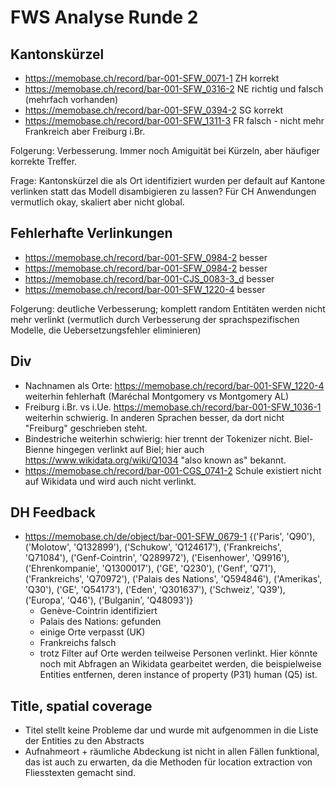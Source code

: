 # FWS Analyse Runde 2

## Kantonskürzel
* https://memobase.ch/record/bar-001-SFW_0071-1 ZH korrekt
* https://memobase.ch/record/bar-001-SFW_0316-2 NE richtig und falsch (mehrfach vorhanden)
* https://memobase.ch/record/bar-001-SFW_0394-2 SG korrekt
* https://memobase.ch/record/bar-001-SFW_1311-3 FR falsch - nicht mehr Frankreich aber Freiburg i.Br.

Folgerung: Verbesserung. Immer noch Amiguität bei Kürzeln, aber häufiger korrekte Treffer.

Frage: Kantonskürzel die als Ort identifiziert wurden per default auf Kantone verlinken statt das Modell disambigieren zu lassen? Für CH Anwendungen vermutlich okay, skaliert aber nicht global.

## Fehlerhafte Verlinkungen
* https://memobase.ch/record/bar-001-SFW_0984-2 besser
* https://memobase.ch/record/bar-001-SFW_0984-2 besser
* https://memobase.ch/record/bar-001-CJS_0083-3_d besser
* https://memobase.ch/record/bar-001-SFW_1220-4 besser

Folgerung: deutliche Verbesserung; komplett random Entitäten werden nicht mehr verlinkt (vermutlich durch Verbesserung der sprachspezifischen Modelle, die Uebersetzungsfehler eliminieren)

## Div
* Nachnamen als Orte: https://memobase.ch/record/bar-001-SFW_1220-4 weiterhin fehlerhaft (Maréchal Montgomery vs Montgomery AL)
* Freiburg i.Br. vs i.Ue. https://memobase.ch/record/bar-001-SFW_1036-1 weiterhin schwierig. In anderen Sprachen besser, da dort nicht "Freiburg" geschrieben steht.
* Bindestriche weiterhin schwierig: hier trennt der Tokenizer nicht. Biel-Bienne hingegen verlinkt auf Biel; hier auch https://www.wikidata.org/wiki/Q1034 "also known as" bekannt.
* https://memobase.ch/record/bar-001-CGS_0741-2 Schule existiert nicht auf Wikidata und wird auch nicht verlinkt.

## DH Feedback
* https://memobase.ch/de/object/bar-001-SFW_0679-1
{('Paris', 'Q90'), ('Molotow', 'Q132899'), ('Schukow', 'Q124617'), ('Frankreichs', 'Q71084'), ('Genf-Cointrin', 'Q289972'), ('Eisenhower', 'Q9916'), ('Ehrenkompanie', 'Q1300017'), ('GE', 'Q230'), ('Genf', 'Q71'), ('Frankreichs', 'Q70972'), ('Palais des Nations', 'Q594846'), ('Amerikas', 'Q30'), ('GE', 'Q54173'), ('Eden', 'Q301637'), ('Schweiz', 'Q39'), ('Europa', 'Q46'), ('Bulganin', 'Q48093')}
  * Genève-Cointrin identifiziert
  * Palais des Nations: gefunden
  * einige Orte verpasst (UK)
  * Frankreichs falsch
  * trotz Filter auf Orte werden teilweise Personen verlinkt. Hier könnte noch mit Abfragen an Wikidata gearbeitet werden, die beispielweise Entities entfernen, deren instance of property (P31) human (Q5) ist.

## Title, spatial coverage
* Titel stellt keine Probleme dar und wurde mit aufgenommen in die Liste der Entities zu den Abstracts
* Aufnahmeort + räumliche Abdeckung ist nicht in allen Fällen funktional, das ist auch zu erwarten, da die Methoden für location extraction von Fliesstexten gemacht sind.
